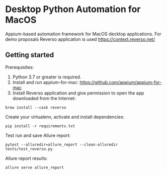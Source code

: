 # Desktop Python Automation for MacOS

Appium-based automation framework for MacOS decktop applications.
For demo proposals Reverso application is used https://context.reverso.net/

## Getting started

Prerequisites:

1. Python 3.7 or greater is required.
2. Install and run appium-for-mac:
https://github.com/appium/appium-for-mac
3. Install Reverso application and give permission to open the app downloaded from the Internet:

```brew install --cask reverso```

Create your virtualenv, activate and install dependencies:

```pip install -r requirements.txt```

Test run and save Allure report:

```pytest --alluredir=allure_report --clean-alluredir tests/test_reverso.py```

Allure report results:

```allure serve allure_report```